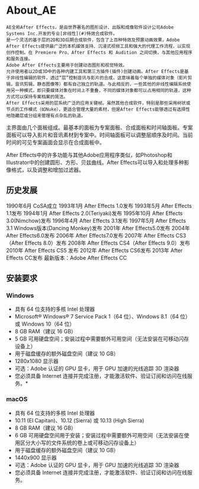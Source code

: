 # About_AE
    AE全称After Effects，是由世界著名的图形设计、出版和成像软件设计公司Adobe Systems Inc.开发的专业[非线性](#)特效合成软件。
    是一个灵活的基于层的2D和3D后期合成软件，包含了上百种特效及预置动画效果，Adobe After Effects提供最广泛的本机媒体支持、沉浸式视频工具和强大的代理工作流程，以实现创作控制。在 Premiere Pro、After Effects 和 Audition 之间切换，与其他应用程序和服务连接。
    Adobe After Effects主要用于创建动态图形和视觉特效。
    允许使用者以2D或3D中的各种内建工具和第三方插件(插件)创建动画。After Effects是基于非线性编辑的软件，透过“层”控制音讯与影片的合成，这意味着每个单独的媒体对象（影片剪辑，音讯剪辑，静态图像等）都有自己独立的轨道。与此相反的，一些其他的非线性编辑系统使用另一种模式，即只要媒体对象在时间上不重叠，不同的媒体对象都可以占用相同的轨道，这种方式可以保持专案档案的简洁。
    After Effects采用的层系统广泛的应用关键帧。虽然其他合成软件，特别是那些采用树状或节点的工作模式（如Nuke），更适合管理大量的素材，但是After Effects能够透过有选择性地隐藏层或分组来管理有点杂乱的轨道。

主界面由几个面板组成。最基本的面板为专案面板、合成面板和时间轴面板。专案面板可以导入影片和音讯素材到专案中。时间轴面板可以调整层顺序及时间。当前时间的可见专案画面会显示在合成面板中。

After Effects中的许多功能与其他Adobe应用程序类似，如Photoshop和Illustrator中的创建圆形、方形、贝兹曲线。After Effects可以导入和处理多种影像格式，以及调整和增加过滤器。

## 历史发展
1990年6月 CoSA成立
1993年1月 After Effects 1.0发布
1993年5月 After Effects 1.1发布
1994年1月 After Effects 2.0(Teriyaki)发布
1995年10月 After Effects 3.0(Nimchow)发布
1996年4月 After Effects 3.1发布
1997年5月 After Effects 3.1 Windows版本(Dancing Monkey)发布
2001年 After Effects5.0发布
2004年 After Effects6.0发布
2006年 After Effects7.0发布
2007年 After Effects CS3（After Effects 8.0）发布
2008年 After Effects CS4（After Effects 9.0）发布
2010年 After Effects CS5 发布
2012年 After Effects CS6发布
2013年 After Effects CC发布
最新版本：Adobe After Effects CC

## 安装要求


### Windows

*   具有 64 位支持的多核 Intel 处理器
*   Microsoft® Windows® 7 Service Pack 1（64 位）、Windows 8.1（64 位）或 Windows 10（64 位）
*   8 GB RAM（建议 16 GB）
*   5 GB 可用硬盘空间；安装过程中需要额外可用空间（无法安装在可移动闪存设备上）
*   用于磁盘缓存的额外磁盘空间（建议 10 GB）
*   1280x1080 显示器
*   可选：Adobe 认证的 GPU 显卡，用于 GPU 加速的光线追踪 3D 渲染器
*   您必须具备 Internet 连接并完成注册，才能激活软件、验证订阅和访问在线服务。*

### macOS

*   具有 64 位支持的多核 Intel 处理器
*   10.11 (El Capitan)、10.12 (Sierra) 或 10.13 (High Sierra)
*   8 GB RAM（建议 16 GB）
*   6 GB 可用硬盘空间用于安装；安装过程中需要额外可用空间（无法安装在使用区分大小写的文件系统的卷上或可移动闪存设备上）
*   用于磁盘缓存的额外磁盘空间（建议 10 GB）
*   1440x900 显示器
*   可选：Adobe 认证的 GPU 显卡，用于 GPU 加速的光线追踪 3D 渲染器
*   您必须具备 Internet 连接并完成注册，才能激活软件、验证订阅和访问在线服务。



